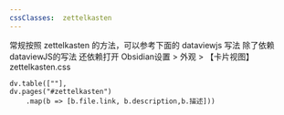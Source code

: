 ```yaml
---
cssClasses:  zettelkasten
---
```


常规按照 zettelkasten 的方法，可以参考下面的 dataviewjs 写法
除了依赖 dataviewJS的写法
还依赖打开 Obsidian设置 > 外观 > 【卡片视图】zettelkasten.css

```dataviewjs
dv.table([""],
dv.pages("#zettelkasten")
	.map(b => [b.file.link, b.description,b.描述]))
```











